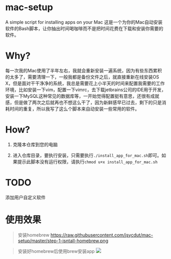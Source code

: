 # mac-setup
A simple script for installing apps on your Mac
这是一个为你的Mac自动安装软件的Bash脚本，让你抽出时间喝咖啡而不是把时间花费在下载和安装你需要的软件。

# Why?
每一次我的Mac使用了半年左右，我就会重新安装一遍系统，因为有些东西累积的太多了，需要清理一下，一般我都是备份文件之后，就直接重新在线安装OS X，但是面对干干净净的系统，我总是需要花上小半天的时间来配置我需要的工作环境，比如安装一下vim，配置一下vimrc，去下载jetbrains公司的IDE用于开发，安装一下MySQL这种常见的数据库等，一开始觉得配置挺有意思，还很有成就感，但是做了两次之后就再也不想这么干了，因为新鲜感早已过去，剩下的只是消耗时间的重复，所以我写了这么个脚本来自动安装一些常用的软件。

# How?
1. 克隆本仓库到您的电脑

2. 进入仓库目录，要执行安装，只需要执行`./install_app_for_mac.sh`即可。如果提示此脚本没有运行权限，请执行`chmod u+x install_app_for_mac.sh`

# TODO
添加用户自定义软件

# 使用效果
> 安装homebrew
![]()https://raw.githubusercontent.com/jsycdut/mac-setup/master/step-1-isntall-homebrew.png

> 安装好homebrew后使用brew安装app
![](https://raw.githubusercontent.com/jsycdut/mac-setup/master/step-2-install-your-app.png)

